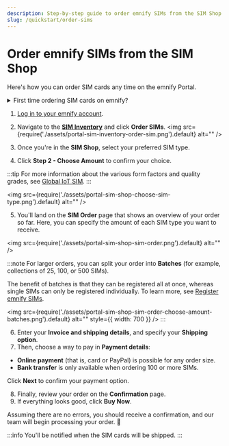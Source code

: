 ```yaml
---
description: Step-by-step guide to order emnify SIMs from the SIM Shop
slug: /quickstart/order-sims
---
```


# Order emnify SIMs from the SIM Shop

<!-- markdownlint-disable MD029 -->

Here's how you can order SIM cards any time on the emnify Portal.

<details className="custom-details-troubleshooting">
  <summary>First time ordering SIM cards on emnify?</summary>
    <p>If you're new to emnify and interested in testing our services free of charge, see <a href="https://docs.emnify.com/quickstart#order-free-trial-sims">Order free trial SIMs</a>.</p>
</details>

1. [Log in to your emnify account](https://portal.emnify.com/sign).
2. Navigate to the [**SIM Inventory**](https://portal.emnify.com/sim-inventory) and click **Order SIMs**.
<img
  src={require('./assets/portal-sim-inventory-order-sim.png').default}
  alt=""
/>

3. Once you're in the **SIM Shop**, select your preferred SIM type.
4. Click **Step 2 - Choose Amount** to confirm your choice.

:::tip
For more information about the various form factors and quality grades, see [Global IoT SIM](/services/global-iot-sim).
:::

<img
  src={require('./assets/portal-sim-shop-choose-sim-type.png').default}
  alt=""
/>

5. You'll land on the **SIM Order** page that shows an overview of your order so far.
Here, you can specify the amount of each SIM type you want to receive.

<img
  src={require('./assets/portal-sim-shop-sim-order.png').default}
  alt=""
/>

:::note
For larger orders, you can split your order into **Batches** (for example, collections of 25, 100, or 500 SIMs).

The benefit of batches is that they can be registered all at once, whereas single SIMs can only be registered individually.
To learn more, see [Register emnify SIMs](/quickstart/register-sims).

<img
  src={require('./assets/portal-sim-shop-sim-order-choose-amount-batches.png').default}
  alt=""
    style={{ width: 700 }}
/>
:::

6. Enter your **Invoice and shipping details**, and specify your **Shipping option**.
7. Then, choose a way to pay in **Payment details**:

- **Online payment** (that is, card or PayPal) is possible for any order size.
- **Bank transfer** is only available when ordering 100 or more SIMs.

Click **Next** to confirm your payment option.

8. Finally, review your order on the **Confirmation** page.
9. If everything looks good, click **Buy Now**.

Assuming there are no errors, you should receive a confirmation, and our team will begin processing your order. 🎉

:::info
You'll be notified when the SIM cards will be shipped.
:::
